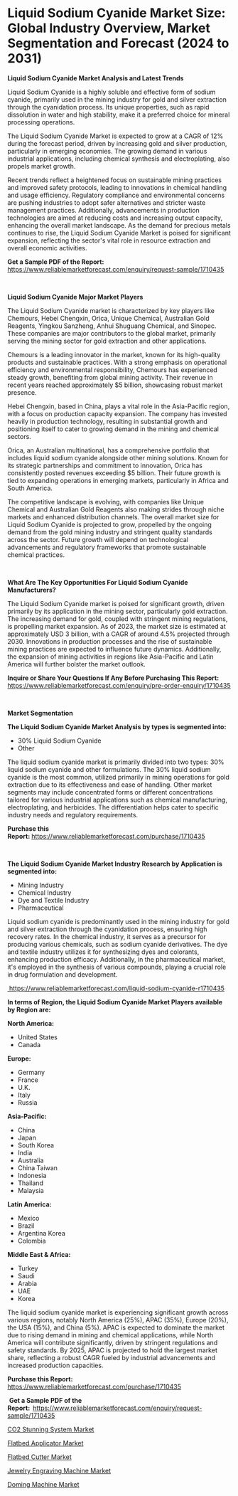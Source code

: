 <p><h1>Liquid Sodium Cyanide Market Size: Global Industry Overview, Market Segmentation and Forecast (2024 to 2031)</h1></p><p><strong>Liquid Sodium Cyanide Market Analysis and Latest Trends</strong></p>
<p><p>Liquid Sodium Cyanide is a highly soluble and effective form of sodium cyanide, primarily used in the mining industry for gold and silver extraction through the cyanidation process. Its unique properties, such as rapid dissolution in water and high stability, make it a preferred choice for mineral processing operations.</p><p>The Liquid Sodium Cyanide Market is expected to grow at a CAGR of 12% during the forecast period, driven by increasing gold and silver production, particularly in emerging economies. The growing demand in various industrial applications, including chemical synthesis and electroplating, also propels market growth. </p><p>Recent trends reflect a heightened focus on sustainable mining practices and improved safety protocols, leading to innovations in chemical handling and usage efficiency. Regulatory compliance and environmental concerns are pushing industries to adopt safer alternatives and stricter waste management practices. Additionally, advancements in production technologies are aimed at reducing costs and increasing output capacity, enhancing the overall market landscape. As the demand for precious metals continues to rise, the Liquid Sodium Cyanide Market is poised for significant expansion, reflecting the sector's vital role in resource extraction and overall economic activities.</p></p>
<p><strong>Get a Sample PDF of the Report:&nbsp;</strong> <a href="https://www.reliablemarketforecast.com/enquiry/request-sample/1710435?utm_campaign=1727&utm_medium=2&utm_source=Github&utm_content=ia&utm_term=22102024&utm_id=liquid-sodium-cyanide">https://www.reliablemarketforecast.com/enquiry/request-sample/1710435</a></p>
<p>&nbsp;</p>
<p><strong>Liquid Sodium Cyanide Major Market Players</strong></p>
<p><p>The Liquid Sodium Cyanide market is characterized by key players like Chemours, Hebei Chengxin, Orica, Unique Chemical, Australian Gold Reagents, Yingkou Sanzheng, Anhui Shuguang Chemical, and Sinopec. These companies are major contributors to the global market, primarily serving the mining sector for gold extraction and other applications.</p><p>Chemours is a leading innovator in the market, known for its high-quality products and sustainable practices. With a strong emphasis on operational efficiency and environmental responsibility, Chemours has experienced steady growth, benefiting from global mining activity. Their revenue in recent years reached approximately $5 billion, showcasing robust market presence.</p><p>Hebei Chengxin, based in China, plays a vital role in the Asia-Pacific region, with a focus on production capacity expansion. The company has invested heavily in production technology, resulting in substantial growth and positioning itself to cater to growing demand in the mining and chemical sectors.</p><p>Orica, an Australian multinational, has a comprehensive portfolio that includes liquid sodium cyanide alongside other mining solutions. Known for its strategic partnerships and commitment to innovation, Orica has consistently posted revenues exceeding $5 billion. Their future growth is tied to expanding operations in emerging markets, particularly in Africa and South America.</p><p>The competitive landscape is evolving, with companies like Unique Chemical and Australian Gold Reagents also making strides through niche markets and enhanced distribution channels. The overall market size for Liquid Sodium Cyanide is projected to grow, propelled by the ongoing demand from the gold mining industry and stringent quality standards across the sector. Future growth will depend on technological advancements and regulatory frameworks that promote sustainable chemical practices.</p></p>
<p>&nbsp;</p>
<p><strong>What Are The Key Opportunities For Liquid Sodium Cyanide Manufacturers?</strong></p>
<p><p>The Liquid Sodium Cyanide market is poised for significant growth, driven primarily by its application in the mining sector, particularly gold extraction. The increasing demand for gold, coupled with stringent mining regulations, is propelling market expansion. As of 2023, the market size is estimated at approximately USD 3 billion, with a CAGR of around 4.5% projected through 2030. Innovations in production processes and the rise of sustainable mining practices are expected to influence future dynamics. Additionally, the expansion of mining activities in regions like Asia-Pacific and Latin America will further bolster the market outlook.</p></p>
<p><strong>Inquire or Share Your Questions If Any Before Purchasing This Report:</strong> <a href="https://www.reliablemarketforecast.com/enquiry/pre-order-enquiry/1710435?utm_campaign=1727&utm_medium=2&utm_source=Github&utm_content=ia&utm_term=22102024&utm_id=liquid-sodium-cyanide">https://www.reliablemarketforecast.com/enquiry/pre-order-enquiry/1710435</a></p>
<p>&nbsp;</p>
<p><strong>Market Segmentation</strong></p>
<p><strong>The Liquid Sodium Cyanide Market Analysis by types is segmented into:</strong></p>
<p><ul><li>30% Liquid Sodium Cyanide</li><li>Other</li></ul></p>
<p><p>The liquid sodium cyanide market is primarily divided into two types: 30% liquid sodium cyanide and other formulations. The 30% liquid sodium cyanide is the most common, utilized primarily in mining operations for gold extraction due to its effectiveness and ease of handling. Other market segments may include concentrated forms or different concentrations tailored for various industrial applications such as chemical manufacturing, electroplating, and herbicides. The differentiation helps cater to specific industry needs and regulatory requirements.</p></p>
<p><strong>Purchase this Report:&nbsp;</strong><a href="https://www.reliablemarketforecast.com/purchase/1710435?utm_campaign=1727&utm_medium=2&utm_source=Github&utm_content=ia&utm_term=22102024&utm_id=liquid-sodium-cyanide">https://www.reliablemarketforecast.com/purchase/1710435</a></p>
<p>&nbsp;</p>
<p><strong>The Liquid Sodium Cyanide Market Industry Research by Application is segmented into:</strong></p>
<p><ul><li>Mining Industry</li><li>Chemical Industry</li><li>Dye and Textile Industry</li><li>Pharmaceutical</li></ul></p>
<p><p>Liquid sodium cyanide is predominantly used in the mining industry for gold and silver extraction through the cyanidation process, ensuring high recovery rates. In the chemical industry, it serves as a precursor for producing various chemicals, such as sodium cyanide derivatives. The dye and textile industry utilizes it for synthesizing dyes and colorants, enhancing production efficacy. Additionally, in the pharmaceutical market, it's employed in the synthesis of various compounds, playing a crucial role in drug formulation and development.</p></p>
<p><a href="https://www.reliablemarketforecast.com/liquid-sodium-cyanide-r1710435?utm_campaign=1727&utm_medium=2&utm_source=Github&utm_content=ia&utm_term=22102024&utm_id=liquid-sodium-cyanide">&nbsp;https://www.reliablemarketforecast.com/liquid-sodium-cyanide-r1710435</a></p>
<p><strong>In terms of Region, the Liquid Sodium Cyanide Market Players available by Region are:</strong></p>
<p>
    <p> <strong> North America: </strong>
        <ul>
            <li>United States</li>
            <li>Canada</li>
        </ul>
        </p> 
    <p> <strong> Europe: </strong>
        <ul>
            <li>Germany</li>
            <li>France</li>
            <li>U.K.</li>
            <li>Italy</li>
            <li>Russia</li>
        </ul>
        </p> 
    <p> <strong> Asia-Pacific: </strong>
        <ul>
            <li>China</li>
            <li>Japan</li>
            <li>South Korea</li>
            <li>India</li>
            <li>Australia</li>
            <li>China Taiwan</li>
            <li>Indonesia</li>
            <li>Thailand</li>
            <li>Malaysia</li>
        </ul>
        </p> 
    <p> <strong> Latin America: </strong>
        <ul>
            <li>Mexico</li>
            <li>Brazil</li>
            <li>Argentina Korea</li>
            <li>Colombia</li>
        </ul>
        </p> 
    <p> <strong> Middle East & Africa: </strong>
        <ul>
            <li>Turkey</li>
            <li>Saudi</li>
            <li>Arabia</li>
            <li>UAE</li>
            <li>Korea</li>
        </ul>
    </p>
    </p>
<p><p>The liquid sodium cyanide market is experiencing significant growth across various regions, notably North America (25%), APAC (35%), Europe (20%), the USA (15%), and China (5%). APAC is expected to dominate the market due to rising demand in mining and chemical applications, while North America will contribute significantly, driven by stringent regulations and safety standards. By 2025, APAC is projected to hold the largest market share, reflecting a robust CAGR fueled by industrial advancements and increased production capacities.</p></p>
<p><strong>Purchase this Report: </strong><a href="https://www.reliablemarketforecast.com/purchase/1710435?utm_campaign=1727&utm_medium=2&utm_source=Github&utm_content=ia&utm_term=22102024&utm_id=liquid-sodium-cyanide">https://www.reliablemarketforecast.com/purchase/1710435</a></p>
<p>&nbsp;<strong>Get a Sample PDF of the Report:&nbsp;&nbsp;</strong><a href="https://www.reliablemarketforecast.com/enquiry/request-sample/1710435?utm_campaign=1727&utm_medium=2&utm_source=Github&utm_content=ia&utm_term=22102024&utm_id=liquid-sodium-cyanide">https://www.reliablemarketforecast.com/enquiry/request-sample/1710435</a></p>
<p><strong></strong></p>
<p><p><a href="https://www.linkedin.com/pulse/evaluating-co2-stunning-system-market-trends-growth-opportunities-om95e?utm_campaign=1727&utm_medium=2&utm_source=Github&utm_content=ia&utm_term=22102024&utm_id=liquid-sodium-cyanide">CO2 Stunning System Market</a></p><p><a href="https://www.linkedin.com/pulse/exploring-flatbed-applicator-market-dynamics-global-trends-r7fee?utm_campaign=1727&utm_medium=2&utm_source=Github&utm_content=ia&utm_term=22102024&utm_id=liquid-sodium-cyanide">Flatbed Applicator Market</a></p><p><a href="https://www.linkedin.com/pulse/market-forecasting-change-global-flatbed-cutter-dynamics-hp68e?utm_campaign=1727&utm_medium=2&utm_source=Github&utm_content=ia&utm_term=22102024&utm_id=liquid-sodium-cyanide">Flatbed Cutter Market</a></p><p><a href="https://www.linkedin.com/pulse/jewelry-engraving-machine-market-global-insights-regional-ma97e?utm_campaign=1727&utm_medium=2&utm_source=Github&utm_content=ia&utm_term=22102024&utm_id=liquid-sodium-cyanide">Jewelry Engraving Machine Market</a></p><p><a href="https://www.linkedin.com/pulse/doming-machine-market-size-type-product-global-industry-xn9le?utm_campaign=1727&utm_medium=2&utm_source=Github&utm_content=ia&utm_term=22102024&utm_id=liquid-sodium-cyanide">Doming Machine Market</a></p></p>